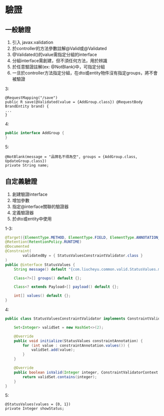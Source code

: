 # 驗證

## 一般驗證

1. 引入 javax.validation
2. 於controller的方法參數註解@Valid或@Validated
3. @Validated()的value需指定分組的interface
4. 分組interface需創建，但不須任何方法，用於辨識
5. 於任意驗證註解(ex: @NotBlank)中，可指定分組
6. 一旦於controller方法指定分組，在dto或entity物件沒有指定groups，將不會被驗證

3:
```
@RequestMapping("/save")
public R save(@Validated(value = {AddGroup.class}) @RequestBody BrandEntity brand) {
...
}
```

4:
```java
public interface AddGroup {
}
```

5:
```
@NotBlank(message = "品牌名不得為空", groups = {AddGroup.class, UpdateGroup.class})
private String name;
```

## 自定義驗證
1. 創建驗證interface
2. 增加參數
3. 指定@interface關聯的驗證器
4. 定義驗證器
5. 於dto或entity中使用

1-3:
```java
@Target({ElementType.METHOD, ElementType.FIELD, ElementType.ANNOTATION_TYPE, ElementType.CONSTRUCTOR, ElementType.PARAMETER, ElementType.TYPE_USE})
@Retention(RetentionPolicy.RUNTIME)
@Documented
@Constraint(
        validatedBy = { StatusValuesConstraintValidator.class }
)
public @interface StatusValues {
    String message() default "{com.liucheyu.common.valid.StatusValues.message}";

    Class<?>[] groups() default {};

    Class<? extends Payload>[] payload() default {};

    int[] values() default {};
}
```

4:
```java
public class StatusValuesConstraintValidator implements ConstraintValidator<StatusValues, Integer> {

    Set<Integer> validSet = new HashSet<>(2);

    @Override
    public void initialize(StatusValues constraintAnnotation) {
        for (int value : constraintAnnotation.values()) {
            validSet.add(value);
        }
    }

    @Override
    public boolean isValid(Integer integer, ConstraintValidatorContext constraintValidatorContext) {
        return validSet.contains(integer);
    }
}

```

5:
```
@StatusValues(values = {0, 1})
private Integer showStatus;
```

